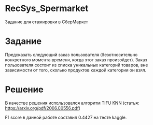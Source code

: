 # RecSys_Spermarket
Задание для стажировки в СберМаркет

# Задание
Предсказать следующий заказ пользователя (безотносительно конкретного момента времени, когда этот заказ произойдет). Заказ пользователя состоит из списка уникальных категорий товаров, вне зависимости от того, сколько продуктов каждой категории он взял.

# Решение
В качестве решения использовался алгоритм TIFU KNN (статья: https://arxiv.org/pdf/2006.00556.pdf)

F1 score в данной работе составил 0.4427 на тесте kaggle.

